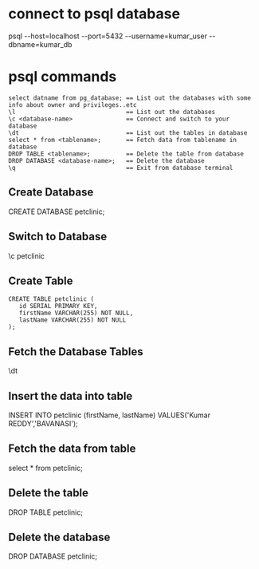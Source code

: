 connect to psql database
=========================
psql --host=localhost --port=5432 --username=kumar_user --dbname=kumar_db


psql commands
=============
```
select datname from pg_database; == List out the databases with some info about owner and privileges..etc
\l 						 		 == List out the databases
\c <database-name>  			 == Connect and switch to your database
\dt                              == List out the tables in database
select * from <tablename>;	     == Fetch data from tablename in database
DROP TABLE <tablename>;          == Delete the table from database
DROP DATABASE <database-name>;   == Delete the database
\q                               == Exit from database terminal
```

Create Database
---------------
CREATE DATABASE petclinic;

Switch to Database
------------------
\c petclinic

Create Table
------------
```
CREATE TABLE petclinic (
   id SERIAL PRIMARY KEY,
   firstName VARCHAR(255) NOT NULL,
   lastName VARCHAR(255) NOT NULL
);
```

Fetch the Database Tables
-------------------------
\dt

Insert the data into table
--------------------------
INSERT INTO petclinic (firstName, lastName) VALUES('Kumar REDDY','BAVANASI');

Fetch the data from table
-------------------------
select * from petclinic;

Delete the table
----------------
DROP TABLE petclinic;

Delete the database
-------------------
DROP DATABASE petclinic;
